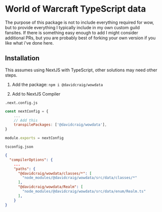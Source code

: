 # World of Warcraft TypeScript data

The purpose of this package is not to include everything required for wow, but to provide everything I typically include in my own custom guild fansites. If there is something easy enough to add I might consider additional PRs, but you are probably best of forking your own version if you like what i've done here.

## Installation

This assumes using NextJS with TypeScript, other solutions may need other steps.

1. Add the package: `npm i @davidcraig/wowdata`

2. Add to NextJS Compiler

`.next.config.js`
```.next.config.js
const nextConfig = {
    ...
    // Add this
    transpilePackages: ['@davidcraig/wowdata'],
}

module.exports = nextConfig
```

`tsconfig.json`
```tsconfig.json
{
  "compilerOptions": {
    ...
    "paths": {
      "@davidcraig/wowdata/classes/*": [
        "node_modules/@davidcraig/wowdata/src/data/classes/*"
      ],
      "@davidcraig/wowdata/Realm": [
        "node_modules/@davidcraig/wowdata/src/data/enum/Realm.ts"
      ],
    }
}
```